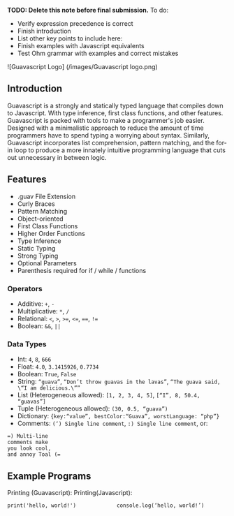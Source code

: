 __TODO: Delete this note before final submission.__ To do:

* Verify expression precedence is correct
* Finish introduction
 * List other key points to include here:
* Finish examples with Javascript equivalents
* Test Ohm grammar with examples and correct mistakes

![Guavascript Logo] (/images/Guavascript logo.png)

## Introduction

Guavascript is a strongly and statically typed language that compiles down to Javascript. With type inference, first class functions, and other features. Guavascript is packed with tools to make a programmer's job easier.  Designed with a minimalistic approach to reduce the amount of time programmers have
to spend typing a worrying about syntax.  Similarly, Guavascript incorporates list comprehension, pattern matching, and the for-in loop to produce a more innately intuitive programming language that cuts out unnecessary in between logic.

## Features
* .guav File Extension
* Curly Braces
* Pattern Matching
* Object-oriented
* First Class Functions
* Higher Order Functions
* Type Inference
* Static Typing
* Strong Typing
* Optional Parameters
* Parenthesis required for if / while / functions

### Operators

* Additive: `+`, `-`
* Multiplicative: `*`, `/`
* Relational: `<`, `>`, `>=`, `<=`, `==`, `!=`
* Boolean: `&&`, `||`

### Data Types

* Int: `4`, `8`, `666`
* Float: `4.0`, `3.1415926`, `0.7734`
* Boolean: `True`, `False`
* String: `“guava”`, `“Don’t throw guavas in the lavas”`, `“The guava said, \“I am delicious.\””`
* List (Heterogeneous allowed): `[1, 2, 3, 4, 5]`, `[“I”, 8, 50.4, “guavas”]`
* Tuple (Heterogeneous allowed): `(30, 0.5, “guava”)`
* Dictionary: `{key:“value”, bestColor:“Guava”, worstLanguage: “php”}`
* Comments: `(‘) Single line comment`, `:) Single line comment`, or:
 ```
=) Multi-line
comments make
you look cool,
and annoy Toal (=
```

## Example Programs
Printing (Guavascript):            Printing(Javascript):
```
print('hello, world!')             console.log(‘hello, world!’)
```
